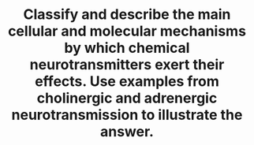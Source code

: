 ---
title: "Classify and describe the main cellular and molecular mechanisms by which chemical neurotransmitters exert their effects. Use examples from cholinergic and adrenergic neurotransmission to illustrate the answer."
entityType: SAQ
exam: PEX
college: ANZCA
year: 2006
sitting: A
question: 12
passRate: 42
EC_expectedDomains:
- "It was important that candidates read the question."
- "The question was based around cellular and molecular mechanisms, with candidates asked to classify and describe them."
- "Importantly examples from the cholinergic vs. adrenergic systems were expected"
- "In general terms, neuro transmitters can exert their affects on ion channels in cell membranes or through intracellular affects."
- "Ion channels can be affected by receptor agonists or antagonists, directly or indirectly (through, for example, G proteins)."
- "Intracellular events are usually mediated via G proteins and second messenger systems."
- "Most candidates addressed the issue of agonists and antagonists at cell membrane receptors affecting ion channels well, most usually citing the neuromuscular junction as an example."
- "Most candidates dealt well with the G protein mediated second messenger system, and cited a number of examples."
EC_extraCredit:
- "Areas such as the relative response times of G protein verses direct ion channel effects, modulation and/or amplification, and other complex affects such as MRNA transcription or other neuro modulators were rarely mentioned."
EC_errorsCommon:
- "It was notable that many candidates chose examples from different systems."
- "The effects of G proteins on ion channels were very rarely mentioned. This is relevant for example, M1 muscarinic receptors."
---